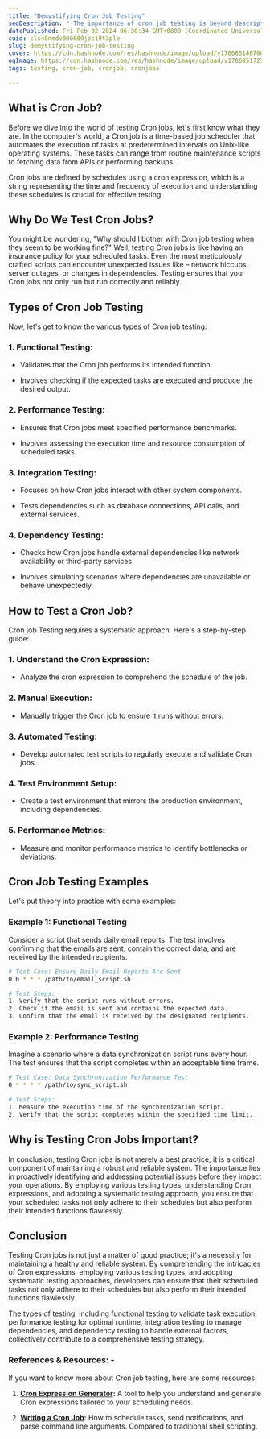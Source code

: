 ```yaml
---
title: "Demystifying Cron Job Testing"
seoDescription: " The importance of cron job testing is beyond description. Ensure your automated tasks run flawlessly with proper cron job testing procedures. "
datePublished: Fri Feb 02 2024 06:30:34 GMT+0000 (Coordinated Universal Time)
cuid: cls49nmdv000009jzc19t3ple
slug: demystifying-cron-job-testing
cover: https://cdn.hashnode.com/res/hashnode/image/upload/v1706851467005/cacc13cd-b627-4964-91bb-40caa5923b45.png
ogImage: https://cdn.hashnode.com/res/hashnode/image/upload/v1706851727886/adbbc135-6126-4278-a388-0b9ae3f45536.png
tags: testing, cron-job, cronjob, cronjobs

---
```


## What is Cron Job?

Before we dive into the world of testing Cron jobs, let's first know what they are. In the computer's world, a Cron job is a time-based job scheduler that automates the execution of tasks at predetermined intervals on Unix-like operating systems. These tasks can range from routine maintenance scripts to fetching data from APIs or performing backups.

Cron jobs are defined by schedules using a cron expression, which is a string representing the time and frequency of execution and understanding these schedules is crucial for effective testing.

## Why Do We Test Cron Jobs?

You might be wondering, "Why should I bother with Cron job testing when they seem to be working fine?" Well, testing Cron jobs is like having an insurance policy for your scheduled tasks. Even the most meticulously crafted scripts can encounter unexpected issues like – network hiccups, server outages, or changes in dependencies. Testing ensures that your Cron jobs not only run but run correctly and reliably.

## Types of Cron Job Testing

Now, let's get to know the various types of Cron job testing:

### 1\. **Functional Testing:**

* Validates that the Cron job performs its intended function.
    
* Involves checking if the expected tasks are executed and produce the desired output.
    

### 2\. **Performance Testing:**

* Ensures that Cron jobs meet specified performance benchmarks.
    
* Involves assessing the execution time and resource consumption of scheduled tasks.
    

### 3\. **Integration Testing:**

* Focuses on how Cron jobs interact with other system components.
    
* Tests dependencies such as database connections, API calls, and external services.
    

### 4\. **Dependency Testing:**

* Checks how Cron jobs handle external dependencies like network availability or third-party services.
    
* Involves simulating scenarios where dependencies are unavailable or behave unexpectedly.
    

## How to Test a Cron Job?

Cron job Testing requires a systematic approach. Here's a step-by-step guide:

### 1\. **Understand the Cron Expression:**

* Analyze the cron expression to comprehend the schedule of the job.
    

### 2\. **Manual Execution:**

* Manually trigger the Cron job to ensure it runs without errors.
    

### 3\. **Automated Testing:**

* Develop automated test scripts to regularly execute and validate Cron jobs.
    

### 4\. **Test Environment Setup:**

* Create a test environment that mirrors the production environment, including dependencies.
    

### 5\. **Performance Metrics:**

* Measure and monitor performance metrics to identify bottlenecks or deviations.
    

## Cron Job Testing Examples

Let's put theory into practice with some examples:

### Example 1: Functional Testing

Consider a script that sends daily email reports. The test involves confirming that the emails are sent, contain the correct data, and are received by the intended recipients.

```bash
# Test Case: Ensure Daily Email Reports Are Sent
0 0 * * * /path/to/email_script.sh

# Test Steps:
1. Verify that the script runs without errors.
2. Check if the email is sent and contains the expected data.
3. Confirm that the email is received by the designated recipients.
```

### Example 2: Performance Testing

Imagine a scenario where a data synchronization script runs every hour. The test ensures that the script completes within an acceptable time frame.

```bash
# Test Case: Data Synchronization Performance Test
0 * * * * /path/to/sync_script.sh

# Test Steps:
1. Measure the execution time of the synchronization script.
2. Verify that the script completes within the specified time limit.
```

## Why is Testing Cron Jobs Important?

In conclusion, testing Cron jobs is not merely a best practice; it is a critical component of maintaining a robust and reliable system. The importance lies in proactively identifying and addressing potential issues before they impact your operations. By employing various testing types, understanding Cron expressions, and adopting a systematic testing approach, you ensure that your scheduled tasks not only adhere to their schedules but also perform their intended functions flawlessly.

## **Conclusion**

Testing Cron jobs is not just a matter of good practice; it's a necessity for maintaining a healthy and reliable system. By comprehending the intricacies of Cron expressions, employing various testing types, and adopting systematic testing approaches, developers can ensure that their scheduled tasks not only adhere to their schedules but also perform their intended functions flawlessly.

The types of testing, including functional testing to validate task execution, performance testing for optimal runtime, integration testing to manage dependencies, and dependency testing to handle external factors, collectively contribute to a comprehensive testing strategy.

### **References & Resources: -**

If you want to know more about Cron job testing, here are some resources

1. [**Cron Expression Generator**](https://crontab.guru/)**:** A tool to help you understand and generate Cron expressions tailored to your scheduling needs.
    
2. [**Writing a Cron Job**](https://www.shuttle.rs/blog/2024/01/24/writing-cronjobs-rust)**:** How to schedule tasks, send notifications, and parse command line arguments. Compared to traditional shell scripting.